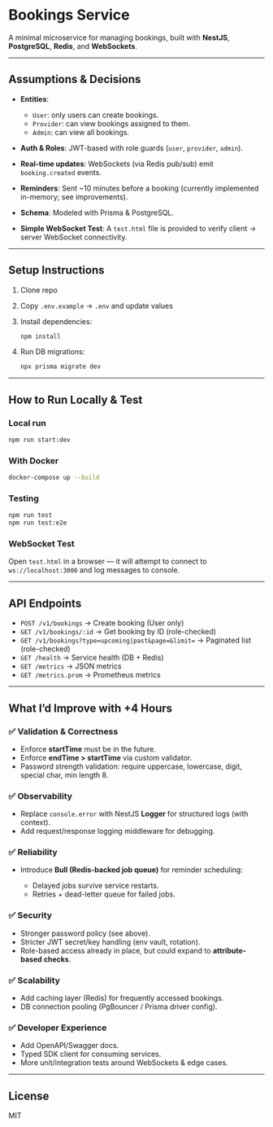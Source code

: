 # Bookings Service

A minimal microservice for managing bookings, built with **NestJS**, **PostgreSQL**, **Redis**, and **WebSockets**.

---

## Assumptions & Decisions

* **Entities**:

  * `User`: only users can create bookings.
  * `Provider`: can view bookings assigned to them.
  * `Admin`: can view all bookings.
* **Auth & Roles**: JWT-based with role guards (`user`, `provider`, `admin`).
* **Real-time updates**: WebSockets (via Redis pub/sub) emit `booking.created` events.
* **Reminders**: Sent \~10 minutes before a booking (currently implemented in-memory; see improvements).
* **Schema**: Modeled with Prisma & PostgreSQL.
* **Simple WebSocket Test**: A `test.html` file is provided to verify client → server WebSocket connectivity.

---

## Setup Instructions

1. Clone repo

2. Copy `.env.example` → `.env` and update values

3. Install dependencies:

   ```bash
   npm install
   ```

4. Run DB migrations:

   ```bash
   npx prisma migrate dev
   ```

---

## How to Run Locally & Test

### Local run

```bash
npm run start:dev
```

### With Docker

```bash
docker-compose up --build
```

### Testing

```bash
npm run test
npm run test:e2e
```

### WebSocket Test

Open `test.html` in a browser — it will attempt to connect to `ws://localhost:3000` and log messages to console.

---

## API Endpoints

* `POST /v1/bookings` → Create booking (User only)
* `GET /v1/bookings/:id` → Get booking by ID (role-checked)
* `GET /v1/bookings?type=upcoming|past&page=&limit=` → Paginated list (role-checked)
* `GET /health` → Service health (DB + Redis)
* `GET /metrics` → JSON metrics
* `GET /metrics.prom` → Prometheus metrics

---

## What I’d Improve with +4 Hours

### ✅ Validation & Correctness

* Enforce **startTime** must be in the future.
* Enforce **endTime > startTime** via custom validator.
* Password strength validation: require uppercase, lowercase, digit, special char, min length 8.

### ✅ Observability

* Replace `console.error` with NestJS **Logger** for structured logs (with context).
* Add request/response logging middleware for debugging.

### ✅ Reliability

* Introduce **Bull (Redis-backed job queue)** for reminder scheduling:

  * Delayed jobs survive service restarts.
  * Retries + dead-letter queue for failed jobs.

### ✅ Security

* Stronger password policy (see above).
* Stricter JWT secret/key handling (env vault, rotation).
* Role-based access already in place, but could expand to **attribute-based checks**.

### ✅ Scalability

* Add caching layer (Redis) for frequently accessed bookings.
* DB connection pooling (PgBouncer / Prisma driver config).

### ✅ Developer Experience

* Add OpenAPI/Swagger docs.
* Typed SDK client for consuming services.
* More unit/integration tests around WebSockets & edge cases.

---

## License

MIT

